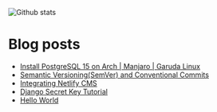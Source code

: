 
![Github stats](https://github-readme-stats.vercel.app/api?username=andwati&theme=city_lights)

# Blog posts
<!-- BLOG-POST-LIST:START -->
- [Install PostgreSQL 15 on Arch | Manjaro | Garuda Linux](https://www.andwati.com/post/2023-02-16-install-postgresql-15-on-arch-manjaro-garuda-linux/)
- [Semantic Versioning&lpar;SemVer&rpar; and Conventional  Commits](https://www.andwati.com/post/2022-11-30-semantic-versioning-and-conventional-commits/)
- [Integrating Netlify CMS](https://www.andwati.com/post/integrating-netlify/)
- [Django Secret Key Tutorial](https://www.andwati.com/post/2022-11-15-generate-django-secret-key/)
- [Hello World](https://www.andwati.com/post/hello-world/)
<!-- BLOG-POST-LIST:END -->
